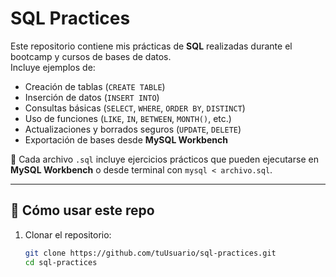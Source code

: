 # SQL Practices  

Este repositorio contiene mis prácticas de **SQL** realizadas durante el bootcamp y cursos de bases de datos.  
Incluye ejemplos de:  

- Creación de tablas (`CREATE TABLE`)
- Inserción de datos (`INSERT INTO`)
- Consultas básicas (`SELECT`, `WHERE`, `ORDER BY`, `DISTINCT`)
- Uso de funciones (`LIKE`, `IN`, `BETWEEN`, `MONTH()`, etc.)
- Actualizaciones y borrados seguros (`UPDATE`, `DELETE`)
- Exportación de bases desde **MySQL Workbench**

📂 Cada archivo `.sql` incluye ejercicios prácticos que pueden ejecutarse en **MySQL Workbench** o desde terminal con `mysql < archivo.sql`.  

---
## 🚀 Cómo usar este repo
1. Clonar el repositorio:  
   ```bash
   git clone https://github.com/tuUsuario/sql-practices.git
   cd sql-practices

